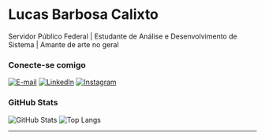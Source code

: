 # Lucas Barbosa Calixto
Servidor Público Federal | Estudante de Análise e Desenvolvimento de Sistema | Amante de arte no geral

### Conecte-se comigo
[![E-mail](https://img.shields.io/badge/-Email-000?style=for-the-badge&logo=gmail&logoColor=AA42F7)](lucaslcxt@gmail.com)
[![LinkedIn](https://img.shields.io/badge/-LinkedIn-000?style=for-the-badge&logo=linkedin&logoColor=AA42F7)](https://https://www.linkedin.com/in/lucas-barbosa-calixto/)
[![Instagram](https://img.shields.io/badge/-Instagram-%23E4405F?style=for-the-badge&logo=instagram&logoColor=white)](https://www.instagram.com/_clxt/)

### GitHub Stats
![GitHub Stats](https://github-readme-stats.vercel.app/api?username=lucasclx&theme=transparent&bg_color=000&border_color=AA42F7&show_icons=true&icon_color=AA42F7&title_color=AA42F7&text_color=FFF)
![Top Langs](https://github-readme-stats-git-masterrstaa-rickstaa.vercel.app/api/top-langs/?username=lucasclx&layout=compact&bg_color=#25332D&border_color=#3FEB9E&title_color=#56B88C&text_color=FFF)

---
